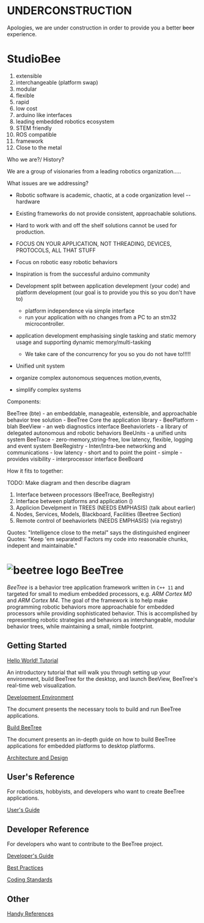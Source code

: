# UNDERCONSTRUCTION

Apologies, we are under construction in order to provide you a better ~~beer~~ experience.

# StudioBee

1. extensible
2. interchangeable (platform swap)
3. modular
4. flexible
5. rapid
6. low cost
7. arduino like interfaces
8. leading embedded robotics ecosystem
9. STEM friendly
10. ROS compatible
11. framework
12. Close to the metal


Who we are?/ History?

We are a group of visionaries from a leading robotics organization.....


What issues are we addressing?

- Robotic software is academic, chaotic, at a code organization level -- hardware
- Existing frameworks do not provide consistent, approachable solutions.
- Hard to work with and off the shelf solutions cannot be used for production.


- FOCUS ON YOUR APPLICATION, NOT THREADING, DEVICES, PROTOCOLS, ALL THAT STUFF
- Focus on robotic easy robotic behaviors

- Inspiration is from the successful arduino community
- Development split between application develepment (your code) and platform development (our goal is to provide you this so you don't have to)
  - platform independence via simple interface 
  - run your application with no changes from a PC to an stm32 microcontroller.
- application development emphasising single tasking and static memory usage and supporting dynamic memory/multi-tasking 
     - We take care of the concurrency for you so you do not have to!!!!!
- Unified unit system

- organize complex autonomous sequences motion,events, 
- simplify complex systems

Components:

BeeTree (bte) - an embeddable, manageable, extensible, and approachable behavior tree solution
    - BeeTree Core the application library
    - BeePlatform - blah
BeeView - an web diagnostics interface
Beehaviorlets - a library of delegated autonomous and robotic behaviors
BeeUnits - a unified units system
BeeTrace - zero-memory,string-free, low latency, flexible, logging and event system
BeeRegistry - Inter/Intra-bee networking and communications - low latency - short and to point the point - simple - provides visibility - interprocessor interface
BeeBoard

How it fits to together:

TODO: Make diagram and then describe diagram
1. Interface between processors (BeeTrace, BeeRegistry)
2. Interface between platforms and application ()
3. Applicion Develpment in TREES (NEEDS EMPHASIS) (talk about earlier)
4. Nodes, Services, Models, Blackboard, Facilities (Beetree Section)
5. Remote control of beehaviorlets (NEEDS EMPHASIS) (via registry)

Quotes: "Intelligence close to the metal" says the distinguished engineer
Quotes: "Keep 'em separated! Factors my code into reasonable chunks, indepent and maintainable."

# ![beetree logo][logo] BeeTree

*BeeTree* is a behavior tree application framework written in `C++ 11` and targeted for small to medium embedded processors, e.g. *ARM Cortex M0* and *ARM Cortex M4*. The goal of the framework is to help make programming robotic behaviors more approachable for embedded processors while providing sophisticated behavior. This is accomplished by representing robotic strategies and behaviors as interchangeable, modular behavior trees, while maintaining a small, nimble footprint.

## Getting Started

[Hello World! Tutorial](docs/tutorials/helloworld.md)

An introductory tutorial that will walk you through setting up your environment, build BeeTree for the desktop, and launch BeeView, BeeTree's real-time web visualization.

[Development Environment](docs/development-environment.md)

The document presents the necessary tools to build and run BeeTree applications.

[Build BeeTree](docs/build-beetree.md)

The document presents an in-depth guide on how to build BeeTree applications for embedded platforms to desktop platforms.

[Architecture and Design](docs/architecture.md)

## User's Reference

For roboticists, hobbyists, and developers who want to create BeeTree applications.

[User's Guide](docs/users-guide/README.md)

## Developer Reference

For developers who want to contribute to the BeeTree project.

[Developer's Guide](docs/developers-guide/README.md)

[Best Practices](docs/best-practices.md)

[Coding Standards](docs/coding-standards.md)

## Other

[Handy References](docs/references.md)

[logo]: docs/img/beetree-logo-50px.png
